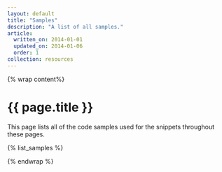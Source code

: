 ```yaml
---
layout: default
title: "Samples"
description: "A list of all samples."
article:
  written_on: 2014-01-01
  updated_on: 2014-01-06
  order: 1
collection: resources
---
```

{% wrap content%}

# {{ page.title }}

This page lists all of the code samples used for the snippets throughout these pages.

{% list_samples %}

{% endwrap %}
